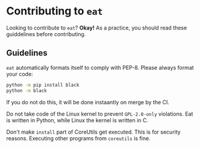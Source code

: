 # Contributing to `eat`
Looking to contribute to `eat`? **Okay!** As a practice, you should read these guiddelines before contributing.
## Guidelines
`eat` automatically formats itself to comply with PEP-8. Please always format your code:
```bash
python -m pip install black
python -m black
```
If you do not do this, it will be done instaantly on merge by the CI.

Do not take code of the Linux kernel to prevent  `GPL-2.0-only` violations. Eat is written in Python, while Linux the
kernel is written in C.

Don't make `install` part of CoreUtils get executed. This is for security reasons. Executing other programs from `coreutils` is fine.
